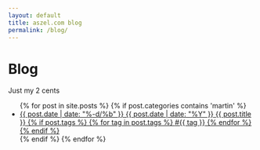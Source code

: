 ```yaml
---
layout: default
title: aszel.com blog
permalink: /blog/
---
```


<h1 class="post-title">Blog</h1>
<p class="post-title-sub">Just my 2 cents</p>

<div class="posts">
<ul>
{% for post in site.posts %}
{% if post.categories contains 'martin' %}
<li>
<a href="{{ post.url }}">
<span class="left">
<span class="date">{{ post.date | date: "%-d/%b" }}</span>
<span class="year">{{ post.date | date: "%Y" }}</span>
</span>
<span class="right">
<span class="title">{{ post.title }}</span>
{% if post.tags %}
{% for tag in post.tags %}
<span class="tags">#{{ tag }}</span>
{% endfor %}
{% endif %}
</span>
<span class="clear"></span>
</a>
</li>
{% endif %}
{% endfor %}
</ul>
</div>